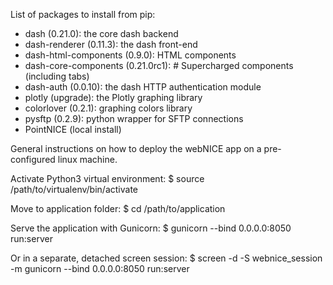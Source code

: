 List of packages to install from pip:
- dash (0.21.0): the core dash backend
- dash-renderer (0.11.3): the dash front-end
- dash-html-components (0.9.0): HTML components
- dash-core-components (0.21.0rc1): # Supercharged components (including tabs)
- dash-auth (0.0.10): the dash HTTP authentication module
- plotly (upgrade): the Plotly graphing library
- colorlover (0.2.1): graphing colors library
- pysftp (0.2.9): python wrapper for SFTP connections
- PointNICE (local install)

General instructions on how to deploy the webNICE app on a pre-configured linux machine.

Activate Python3 virtual environment:
$ source /path/to/virtualenv/bin/activate

Move to application folder:
$ cd /path/to/application

Serve the application with Gunicorn:
$ gunicorn --bind 0.0.0.0:8050 run:server

Or in a separate, detached screen session:
$ screen -d -S webnice_session -m gunicorn --bind 0.0.0.0:8050 run:server